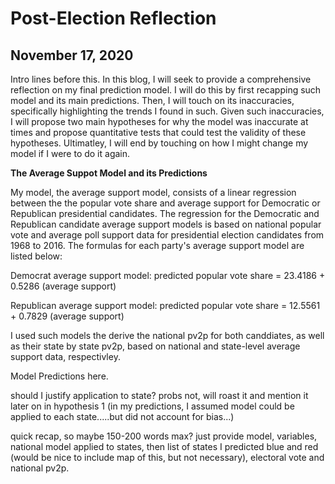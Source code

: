 # Post-Election Reflection 
## November 17, 2020

Intro lines before this. 
In this blog, I will seek to provide a comprehensive reflection on my final prediction model. I will do this by first recapping such model and its main predictions. Then, I will touch on its inaccuracies, specifically highlighting the trends I found in such. Given such inaccuracies, I will propose two main hypotheses for why the model was inaccurate at times and propose quantitative tests that could test the validity of these hypotheses. Ultimatley, I will end by touching on how I might change my model if I were to do it again. 

**The Average Suppot Model and its Predictions**

My model, the average support model, consists of a linear regression between the the popular vote share and average support for Democratic or Republican presidential candidates. The regression for the Democratic and Republican candidate average support models is based on national popular vote and average poll support data for presidential election candidates from 1968 to 2016. The formulas for each party's average support model are listed below: 

Democrat average support model: predicted popular vote share = 23.4186 + 0.5286 (average support)

Republican average support model: predicted popular vote share = 12.5561 + 0.7829 (average support)

I used such models the derive the national pv2p for both canddiates, as well as their state by state pv2p, based on national and state-level average support data, respectivley. 

Model Predictions here. 


should I justify application to state? probs not, will roast it and mention it later on in hypothesis 1 (in my predictions, I assumed model could be applied to each state.....but did not account for bias...)


quick recap, so maybe 150-200 words max?
just provide model, variables, national model applied to states, then list of states I predicted blue and red (would be nice to include map of this, but not necessary), electoral vote and national pv2p. 

